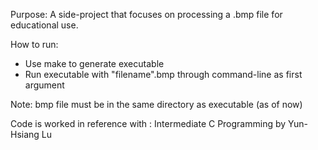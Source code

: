 Purpose: A side-project that focuses on processing a .bmp file for educational use.

How to run:
- Use make to generate executable
- Run executable with "filename".bmp through command-line as first argument

Note: bmp file must be in the same directory as executable (as of now)

Code is worked in reference with : Intermediate C Programming by Yun-Hsiang Lu
